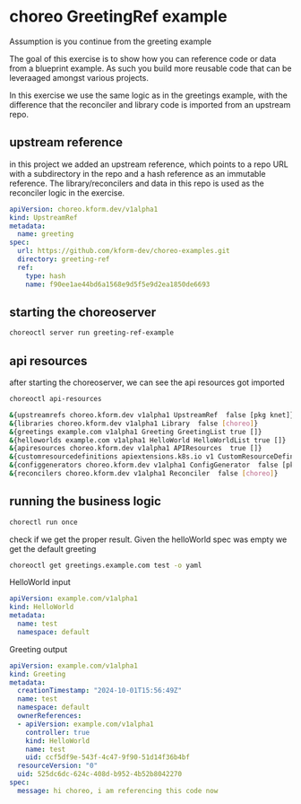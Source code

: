 # choreo GreetingRef example

Assumption is you continue from the greeting example

The goal of this exercise is to show how you can reference code or data from a blueprint example. As such you build more reusable code that can be leveraaged amongst various projects.

In this exercise we use the same logic as in the greetings example, with the difference that the reconciler and library code is imported from an upstream repo.

## upstream reference

in this project we added an upstream reference, which points to a repo URL with a subdirectory in the repo and a hash reference as an immutable reference. The library/reconcilers and data in this repo is used as the reconciler logic in the exercise.

```yaml
apiVersion: choreo.kform.dev/v1alpha1
kind: UpstreamRef
metadata:
  name: greeting
spec:
  url: https://github.com/kform-dev/choreo-examples.git
  directory: greeting-ref
  ref:
    type: hash
    name: f90ee1ae44bd6a1568e9d5f5e9d2ea1850de6693
```

## starting the choreoserver

```bash
choreoctl server run greeting-ref-example
```

## api resources

after starting the choreoserver, we can see the api resources got imported

```bash
choreoctl api-resources
```

```bash
&{upstreamrefs choreo.kform.dev v1alpha1 UpstreamRef  false [pkg knet]}
&{libraries choreo.kform.dev v1alpha1 Library  false [choreo]}
&{greetings example.com v1alpha1 Greeting GreetingList true []}
&{helloworlds example.com v1alpha1 HelloWorld HelloWorldList true []}
&{apiresources choreo.kform.dev v1alpha1 APIResources  true []}
&{customresourcedefinitions apiextensions.k8s.io v1 CustomResourceDefinition  false []}
&{configgenerators choreo.kform.dev v1alpha1 ConfigGenerator  false [pkg knet]}
&{reconcilers choreo.kform.dev v1alpha1 Reconciler  false [choreo]}
```

## running the business logic

```bash
chorectl run once
```

check if we get the proper result. Given the helloWorld spec was empty we get the default greeting

```bash
choreoctl get greetings.example.com test -o yaml
```

HelloWorld input

```yaml
apiVersion: example.com/v1alpha1
kind: HelloWorld
metadata:
  name: test
  namespace: default
```

Greeting output

```yaml
apiVersion: example.com/v1alpha1
kind: Greeting
metadata:
  creationTimestamp: "2024-10-01T15:56:49Z"
  name: test
  namespace: default
  ownerReferences:
  - apiVersion: example.com/v1alpha1
    controller: true
    kind: HelloWorld
    name: test
    uid: ccf5df9e-543f-4c47-9f90-51d14f36b4bf
  resourceVersion: "0"
  uid: 525dc6dc-624c-408d-b952-4b52b8042270
spec:
  message: hi choreo, i am referencing this code now
```
